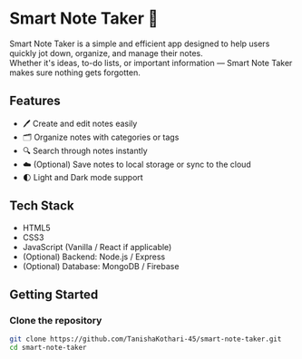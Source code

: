# Smart Note Taker 📝

Smart Note Taker is a simple and efficient app designed to help users quickly jot down, organize, and manage their notes.  
Whether it's ideas, to-do lists, or important information — Smart Note Taker makes sure nothing gets forgotten.

## Features

- 🖊️ Create and edit notes easily
- 🗂️ Organize notes with categories or tags
- 🔍 Search through notes instantly
- ☁️ (Optional) Save notes to local storage or sync to the cloud
- 🌓 Light and Dark mode support

## Tech Stack

- HTML5
- CSS3
- JavaScript (Vanilla / React if applicable)
- (Optional) Backend: Node.js / Express
- (Optional) Database: MongoDB / Firebase

## Getting Started

### Clone the repository

```bash
git clone https://github.com/TanishaKothari-45/smart-note-taker.git
cd smart-note-taker
